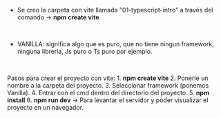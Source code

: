 - Se creo la carpeta con vite llamada "01-typescript-intro" a través del comando → **npm create vite**
<br>

- VANILLA: significa algo que es puro, que no tiene ningun framework, ninguna libreria, Js puro o Ts puro por ejemplo.
<br>

Pasos para crear el proyecto con vite:
    1. **npm create vite**
    2. Ponerle un nombre a la carpeta del proyecto.
    3. Seleccionar framework (ponemos Vanilla).
    4. Entrar con el cmd dentro del directorio del proyecto.
    5. **npm install**
    6. **npm run dev** → Para levantar el servidor y poder visualizar el proyecto en un navegador.